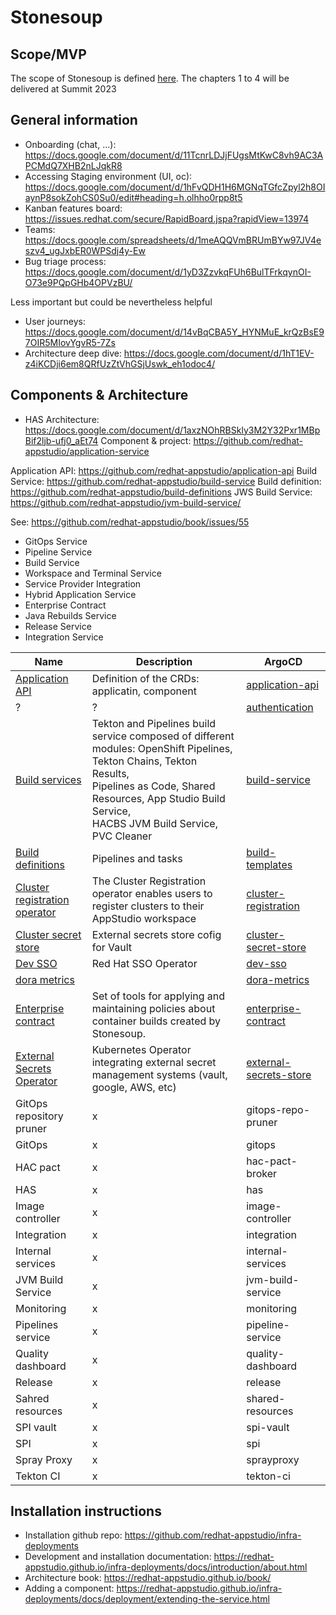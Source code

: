 # Stonesoup

## Scope/MVP

The scope of Stonesoup is defined [here](https://docs.google.com/document/d/1elg__pZXTXu2U5SJL1RbWBVpy76cXov4LQsfzjsUasA).
The chapters 1 to 4 will be delivered at Summit 2023

## General information

- Onboarding (chat, ...): https://docs.google.com/document/d/11TcnrLDJjFUgsMtKwC8vh9AC3APCMdQ7XHB2nLJqkR8
- Accessing Staging environment (UI, oc): https://docs.google.com/document/d/1hFvQDH1H6MGNqTGfcZpyl2h8OIaynP8sokZohCS0Su0/edit#heading=h.olhho0rpp8t5
- Kanban features board: https://issues.redhat.com/secure/RapidBoard.jspa?rapidView=13974
- Teams: https://docs.google.com/spreadsheets/d/1meAQQVmBRUmBYw97JV4eszv4_ugJxbER0WPSdj4y-Ew
- Bug triage process: https://docs.google.com/document/d/1yD3ZzvkqFUh6BulTFrkqynOI-O73e9PQpGHb4OPVzBU/

Less important but could be nevertheless helpful

- User journeys: https://docs.google.com/document/d/14vBqCBA5Y_HYNMuE_krQzBsE97OIR5MIovYgvR5-7Zs
- Architecture deep dive: https://docs.google.com/document/d/1hT1EV-z4iKCDji6em8QRfUzZtVhGSjUswk_eh1odoc4/

## Components & Architecture

- HAS Architecture: https://docs.google.com/document/d/1axzNOhRBSkly3M2Y32Pxr1MBpBif2ljb-ufj0_aEt74
  Component & project: https://github.com/redhat-appstudio/application-service

Application API: https://github.com/redhat-appstudio/application-api
Build Service: https://github.com/redhat-appstudio/build-service
Build definition: https://github.com/redhat-appstudio/build-definitions
JWS Build Service: https://github.com/redhat-appstudio/jvm-build-service/

See: https://github.com/redhat-appstudio/book/issues/55

- GitOps Service
- Pipeline Service
- Build Service
- Workspace and Terminal Service
- Service Provider Integration
- Hybrid Application Service
- Enterprise Contract
- Java Rebuilds Service
- Release Service
- Integration Service

| Name                                                                                                                                                       | Description                                                                                                                                                                                                                       | ArgoCD                                                                                                                  |
|------------------------------------------------------------------------------------------------------------------------------------------------------------|-----------------------------------------------------------------------------------------------------------------------------------------------------------------------------------------------------------------------------------|-------------------------------------------------------------------------------------------------------------------------|
| [Application API](https://github.com/redhat-appstudio/application-api)                                                                                     | Definition of the CRDs: applicatin, component                                                                                                                                                                                     | [application-api](https://github.com/redhat-appstudio/infra-deployments/tree/main/components/application-api)           |
| ?                                                                                                                                                          | ?                                                                                                                                                                                                                                 | [authentication](https://github.com/redhat-appstudio/infra-deployments/tree/main/components/authentication)             |
| [Build services](https://github.com/redhat-appstudio/build-service)                                                                                        | Tekton and Pipelines build service composed of different modules: OpenShift Pipelines, Tekton Chains, Tekton Results,<br/>Pipelines as Code, Shared Resources, App Studio Build Service,<br/>HACBS JVM Build Service, PVC Cleaner | [build-service](https://github.com/redhat-appstudio/infra-deployments/blob/main/components/build-service/README.md)     |
| [Build definitions](https://github.com/redhat-appstudio/infra-deployments/tree/main/components/build-templates)                                            | Pipelines and tasks                                                                                                                                                                                                               | [build-templates](https://github.com/redhat-appstudio/infra-deployments/tree/main/components/build-templates)           |
| [Cluster registration operator ](https://github.com/stolostron/cluster-registration-operator)                                                              | The Cluster Registration operator enables users to register clusters to their AppStudio workspace                                                                                                                                 | [cluster-registration](https://github.com/redhat-appstudio/infra-deployments/tree/main/components/cluster-registration) |
| [Cluster secret store](https://external-secrets.io/main/provider/hashicorp-vault/)                                                                         | External secrets store cofig for Vault                                                                                                                                                                                            | [cluster-secret-store](https://github.com/redhat-appstudio/infra-deployments/tree/main/components/cluster-secret-store) |
| [Dev SSO](https://access.redhat.com/documentation/en-us/red_hat_single_sign-on/7.6/html-single/server_installation_and_configuration_guide/index#operator) | Red Hat SSO Operator                                                                                                                                                                                                              | [dev-sso](https://github.com/redhat-appstudio/infra-deployments/tree/main/components/dev-sso)                           |
| [dora metrics](https://github.com/redhat-appstudio/dora-metrics)                                                                                           |                                                                                                                                                                                                                                   | [dora-metrics](https://github.com/redhat-appstudio/infra-deployments/tree/main/components/dora-metrics)                 |
| [Enterprise contract ](https://hacbs-contract.github.io/ec/main/index.html)                                                                                | Set of tools for applying and maintaining policies about container builds created by Stonesoup.                                                                                                                                   | [enterprise-contract ](https://github.com/redhat-appstudio/infra-deployments/tree/main/components/enterprise-contract)  |
| [External Secrets Operator](https://github.com/external-secrets/external-secrets)                                                                          | Kubernetes Operator integrating external secret management systems (vault, google, AWS, etc)                                                                                                                                      | [external-secrets-store](https://github.com/redhat-appstudio/infra-deployments/tree/main/components/external-secrets-operator)                                                                                                 |
| GitOps repository pruner                                                                                                                                   |x| gitops-repo-pruner |
| GitOps                                                                                                                                                     |x| gitops |
| HAC pact                                                                                                                                                   |x| hac-pact-broker |
| HAS                                                                                                                                                        |x| has |
| Image controller                                                                                                                                           |x| image-controller |
| Integration                                                                                                                                                |x| integration |
| Internal services                                                                                                                                          |x| internal-services |
| JVM Build Service                                                                                                                                          |x| jvm-build-service |
| Monitoring                                                                                                                                                 |x| monitoring |
| Pipelines service                                                                                                                                          |x| pipeline-service |
| Quality dashboard                                                                                                                                          |x| quality-dashboard |
| Release                                                                                                                                                    |x| release |
| Sahred resources                                                                                                                                           |x| shared-resources |
| SPI vault                                                                                                                                                  |x| spi-vault |
| SPI                                                                                                                                                        |x| spi |
| Spray Proxy                                                                                                                                                |x| sprayproxy |
| Tekton CI                                                                                                                                                  |x| tekton-ci |

## Installation instructions

- Installation github repo: https://github.com/redhat-appstudio/infra-deployments
- Development and installation documentation: https://redhat-appstudio.github.io/infra-deployments/docs/introduction/about.html
- Architecture book: https://redhat-appstudio.github.io/book/
- Adding a component: https://redhat-appstudio.github.io/infra-deployments/docs/deployment/extending-the-service.html

